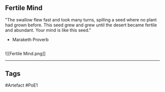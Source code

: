 ## Fertile Mind
"The swallow flew fast and took many turns,
spilling a seed where no plant had grown before.
This seed grew and grew until the desert became fertile and abundant.
Your mind is like this seed."
- Maraketh Proverb
##
![[Fertile Mind.png]]

---
## Tags
#Artefact
#PoE1